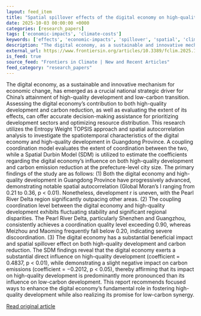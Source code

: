 ```yaml
---
layout: feed_item
title: "Spatial spillover effects of the digital economy on high-quality development and carbon emissions: evidence from prefecture-level cities in Guangdong, China"
date: 2025-10-03 00:00:00 +0000
categories: [research_papers]
tags: ['economic-impacts', 'climate-costs']
keywords: ['effects', 'economic-impacts', 'spillover', 'spatial', 'climate-costs']
description: "The digital economy, as a sustainable and innovative mechanism for economic change, has emerged as a crucial national strategic driver for China’s attainment..."
external_url: https://www.frontiersin.org/articles/10.3389/fclim.2025.1670360
is_feed: true
source_feed: "Frontiers in Climate | New and Recent Articles"
feed_category: "research_papers"
---
```


The digital economy, as a sustainable and innovative mechanism for economic change, has emerged as a crucial national strategic driver for China’s attainment of high-quality development and low-carbon transition. Assessing the digital economy’s contribution to both high-quality development and carbon reduction, as well as evaluating the extent of its effects, can offer accurate decision-making assistance for prioritizing development sectors and optimizing resource distribution. This research utilizes the Entropy Weight TOPSIS approach and spatial autocorrelation analysis to investigate the spatiotemporal characteristics of the digital economy and high-quality development in Guangdong Province. A coupling coordination model evaluates the extent of coordination between the two, while a Spatial Durbin Model (SDM) is utilized to estimate the coefficients regarding the digital economy’s influence on both high-quality development and carbon emission reduction at the prefecture-level city size. The primary findings of the study are as follows: (1) Both the digital economy and high-quality development in Guangdong Province have progressively advanced, demonstrating notable spatial autocorrelation (Global Moran’s I ranging from 0.21 to 0.36, p < 0.01). Nonetheless, development r is uneven, with the Pearl River Delta region significantly outpacing other areas. (2) The coupling coordination level between the digital economy and high-quality development exhibits fluctuating stability and significant regional disparities. The Pearl River Delta, particularly Shenzhen and Guangzhou, consistently achieves a coordination quality level exceeding 0.90, whereas Meizhou and Maoming frequently fall below 0.20, indicating severe discoordination. (3) The digital economy has a substantial beneficial impact and spatial spillover effect on both high-quality development and carbon reduction. The SDM findings reveal that the digital economy exerts a substantial direct influence on high-quality development (coefficient = 0.4837, p < 0.01), while demonstrating a slight negative impact on carbon emissions (coefficient = −0.2012, p < 0.05), thereby affirming that its impact on high-quality development is predominantly more pronounced than its influence on low-carbon development. This report recommends focused ways to enhance the digital economy’s fundamental role in fostering high-quality development while also realizing its promise for low-carbon synergy.

[Read original article](https://www.frontiersin.org/articles/10.3389/fclim.2025.1670360)
